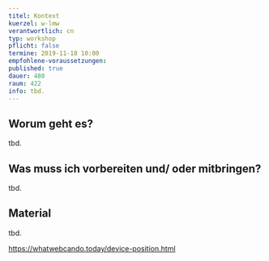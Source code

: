 ```yaml
---
titel: Kontext
kuerzel: w-lmw
verantwortlich: cn
typ: workshop
pflicht: false
termine: 2019-11-18 10:00
empfohlene-voraussetzungen:
published: true
dauer: 480
raum: 422
info: tbd.
---
```


## Worum geht es?
tbd.

## Was muss ich vorbereiten und/ oder mitbringen?
tbd.

## Material
tbd.

https://whatwebcando.today/device-position.html